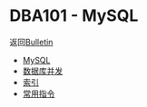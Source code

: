 # DBA101 - MySQL

返回[Bulletin](./bulletin.md)

- [MySQL](./DBA1011.md)
- [数据库并发](./DBA1012.md)
- [索引](./DBA1013.md)
- [常用指令](./DBA1014.md)

